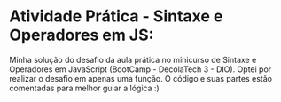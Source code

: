 # Atividade Prática - Sintaxe e Operadores em JS:
Minha solução do desafio da aula prática no minicurso de Sintaxe e Operadores em JavaScript (BootCamp - DecolaTech 3 - DIO).
Optei por realizar o desafio em apenas uma função.
O código e suas partes estão comentadas para melhor guiar a lógica :)
